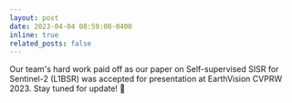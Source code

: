 ```yaml
---
layout: post
date: 2023-04-04 08:59:00-0400
inline: true
related_posts: false
---
```


Our team's hard work paid off as our paper on Self-supervised SISR for Sentinel-2 (L1BSR) was accepted for presentation at EarthVision CVPRW 2023. Stay tuned for update! :tada:
